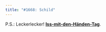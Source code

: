 ```yaml
---
title: "#1668: Schild"
---
```


P.S.: Leckerlecker! <a href="http://www.fonflatter.de/kalender"><strong>Iss-mit-den-Händen-Tag</strong></a>. 

